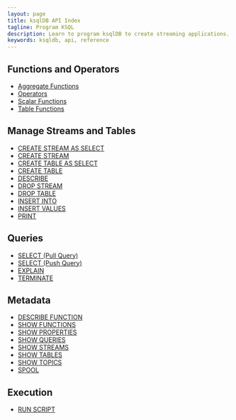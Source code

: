 ```yaml
---
layout: page
title: ksqlDB API Index
tagline: Program KSQL 
description: Learn to program ksqlDB to create streaming applications.
keywords: ksqldb, api, reference
---
```


Functions and Operators
-----------------------

- [Aggregate Functions](aggregate-functions.md)
- [Operators](operators.md)
- [Scalar Functions](scalar-functions.md)
- [Table Functions](table-functions.md)

Manage Streams and Tables
-------------------------

- [CREATE STREAM AS SELECT](create-stream-as-select.md)
- [CREATE STREAM](create-stream.md)
- [CREATE TABLE AS SELECT](create-table-as-select.md)
- [CREATE TABLE](create-table.md)
- [DESCRIBE](describe.md)
- [DROP STREAM](drop-stream.md)
- [DROP TABLE](drop-table.md)
- [INSERT INTO](insert-into.md)
- [INSERT VALUES](insert-values.md)
- [PRINT](print.md)


Queries
-------

- [SELECT (Pull Query)](select-pull-query.md)
- [SELECT (Push Query)](select-push-query.md)
- [EXPLAIN](explain.md)
- [TERMINATE](terminate.md)

Metadata
--------

- [DESCRIBE FUNCTION](describe-function.md)
- [SHOW FUNCTIONS](show-functions.md)
- [SHOW PROPERTIES](show-properties.md)
- [SHOW QUERIES](show-queries.md)
- [SHOW STREAMS](show-streams.md)
- [SHOW TABLES](show-tables.md)
- [SHOW TOPICS](show-topics.md)
- [SPOOL](spool.md)

Execution
---------

- [RUN SCRIPT](run-script.md)

